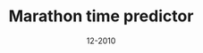 ---
title: Marathon time predictor
description: A tool for predicting your marathon time. Based on projections I made from data taken off the Paris marathon and half-marathon websites triangulating runners who'd finished both races.
link: https://reneghosh.github.io/predictor.html
date: 12-2010
layout: published
---